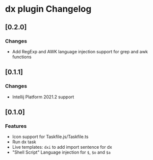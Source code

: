 <!-- Keep a Changelog guide -> https://keepachangelog.com -->

# dx plugin Changelog

## [0.2.0]
### Changes
- Add RegExp and AWK language injection support for grep and awk functions

## [0.1.1]
### Changes
- Intellij Platform 2021.2 support

## [0.1.0]
### Features
- Icon support for Taskfile.js/Taskfile.ts
- Run dx task
- Live templates: `dxi` to add import sentence for dx
- "Shell Script" Language injection for `$`, `$o` and `$a`
